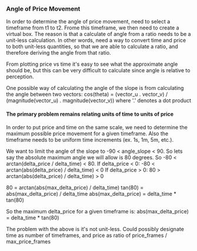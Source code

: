 ### Angle of Price Movement

In order to determine the angle of price movement, need to select a timeframe from t1 to t2. Frome this timeframe,
we then need to create a virtual box. The reason is that a calculate of angle from a ratio needs to be a unit-less
calculation. In other words, need a way to convert time and price to both unit-less quantities, so that we are able
to calculate a ratio, and therefore deriving the angle from that ratio.

From plotting price vs time it's easy to see what the approximate angle should be, but this can be very difficult
to calculate since angle is relative to perception. 

One possible way of calculating the angle of the slope is from calculating the angle between two vectors:
cos(theta) = (vector_u . vector_v) / (magnitude(vector_u) . magnitude(vector_v)) where '.' denotes a dot product

#### The primary problem remains relating units of time to units of price

In order to put price and time on the same scale, we need to determine the maximum possible price movement for a given
timeframe. Also the timeframe needs to be uniform time increments (ex. 1s, 1m, 5m, etc.).

We want to limit the angle of the slope to -90 < angle_slope < 90. So lets say the absolute maximum angle we will
allow is 80 degrees. So -80 < arctan(delta_price / delta_time) < 80.
If delta_price < 0: -80 < arctan(abs(delta_price) / delta_time) < 0
If delta_price > 0: 80 > arctan(abs(delta_price) / delta_time) > 0

80 = arctan(abs(max_delta_price) / delta_time)
tan(80) = abs(max_delta_price) / delta_time
abs(max_delta_price) = delta_time * tan(80) 

So the maximum delta_price for a given timeframe is:
abs(max_delta_price) = delta_time * tan(80)

The problem with the above is it's not unit-less. Could possibly designate time as number of timeframes, and
price as ratio of price_frames / max_price_frames